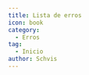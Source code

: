```yaml
---
title: Lista de erros
icon: book
category:
  - Erros
tag:
  - Inicio
author: Schvis
---
```


<AutoCatalog />